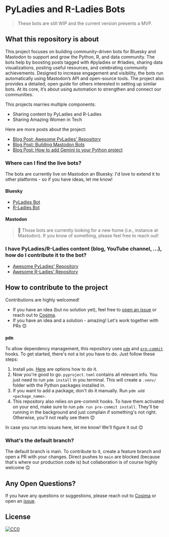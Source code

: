 # PyLadies and R-Ladies Bots

> These bots are still WIP and the current version presents a MVP.

## What this repository is about

This project focuses on building community-driven bots for Bluesky and Mastodon to support and grow the Python, R, and data community. The bots help by boosting posts tagged with #pyladies or #rladies, sharing data visualizations, posting useful resources, and celebrating community achievements. Designed to increase engagement and visibility, the bots run automatically using Mastodon’s API and open-source tools. The project also provides a detailed, open guide for others interested in setting up similar bots. At its core, it’s about using automation to strengthen and connect our communities.

This projects marries multiple components:

- Sharing content by PyLadies and R-Ladies
- Sharing Amazing Women in Tech

Here are more posts about the project:

- [Blog Post: Awesome PyLadies' Repository](https://cosimameyer.com/post/2023-04-25-building-mastodon-bots-and-promoting-the-community/)
- [Blog Post: Building Mastodon Bots](https://cosimameyer.com/post/2023-09-17-building-mastodon-bots-and-promoting-the-community-part-2/)
- [Blog Post: How to add Gemini to your Python project](https://cosimameyer.com/post/how-to-add-google-gemini-to-your-python-project-that-makes-use-of-github-actions/)

### Where can I find the live bots?

The bots are currently live on Mastodon an Bluesky. I'd love to extend it to other platforms - so if you have ideas, let me know!

#### Bluesky 

- [PyLadies Bot](https://bsky.app/profile/did:plc:cyhjdt4mp7h4c2ufw3nwcqqx)
- [R-Ladies Bot]()

#### Mastodon 

> 👋 Those bots are currently looking for a new home (i.e., instance at Mastodon). If you know of something, please feel free to reach out!

### I have PyLadies/R-Ladies content (blog, YouTube channel, ...), how do I contribute it to the bot?

- [Awesome PyLadies' Repository](https://github.com/cosimameyer/awesome-pyladies-blogs)
- [Awesome R-Ladies' Repository](https://github.com/rladies/awesome-rladies-blogs)

## How to contribute to the project

Contributions are highly welcomed! 

- If you have an idea (but no solution yet), feel free to [open an issue](https://github.com/cosimameyer/community-bots/issues/new/choose) or reach out to [Cosima](https://linktr.ee/cosima_meyer).
- If you have an idea and a solution - amazing! Let's work together with PRs 😊

### `pdm`
To  allow dependency management, this repository uses [`pdm`](https://pdm-project.org/en/latest/) and [`pre-commit`](https://pre-commit.com/) hooks. To get started, there's not a lot you have to do. Just follow these steps:

1. Install `pdm`. [Here](https://pdm-project.org/en/latest/#installation) are options how to do it.
2. Now you're good to go. `pyproject.toml` contains all relevant info. You just need to run `pdm install` in you terminal. This will create a `.venv/` folder with the Python packages installed in.
3. If you want to add a package, don't do it manually. Run `pdm add <package_name>`.
4. This repository also relies on pre-commit hooks. To have them activated on your end, make sure to run `pdm run pre-commit install`. They'll be running in the background and just complain if something's not right. Otherwise, you'll not really see them 😊

In case you run into issues here, let me know! We'll figure it out 😊

### What's the default branch?

The default branch is main. To contribute to it, create a feature branch and open a PR with your changes. Direct pushes to `main` are blocked (because that's where our production code is) but collaboration is of course highly welcome 😊

## Any Open Questions?

If you have any questions or suggestions, please reach out to
[Cosima](https://linktr.ee/cosima_meyer) or open an
[issue](https://github.com/cosimameyer/community-bots/issues/new/choose).

## License

[![CC0](https://upload.wikimedia.org/wikipedia/commons/6/69/CC0_button.svg)](https://creativecommons.org/publicdomain/zero/1.0/)